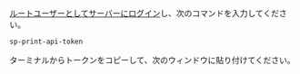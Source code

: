 [ルートユーザーとしてサーバーにログイン](https://selfprivacy.org/docs/how-to-guides/root_ssh/)し、次のコマンドを入力してください。

```sh
sp-print-api-token
```

ターミナルからトークンをコピーして、次のウィンドウに貼り付けてください。
